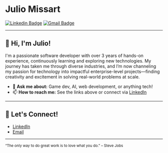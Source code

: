 # Julio Missart

[![Linkedin Badge](https://img.shields.io/badge/-Julio_Missart-blue?style=flat-square&logo=Linkedin&logoColor=white&link=https://www.linkedin.com/in/julio-missart/)](https://www.linkedin.com/in/julio-missart/)
[![Gmail Badge](https://img.shields.io/badge/-juliomissart.mdq@gmail.com-c14438?style=flat-square&logo=Gmail&logoColor=white&link=mailto:juliomissart.mdq@gmail.com)](mailto:juliomissart.mdq@gmail.com)

---

## 👋 Hi, I'm Julio!

I'm a passionate software developer with over 3 years of hands-on experience, continuously learning and exploring new technologies. My journey has taken me through diverse industries, and I’m now channeling my passion for technology into impactful enterprise-level projects—finding creativity and excitement in solving real-world problems at scale.

- 💬 **Ask me about:** Game dev, AI, web development, or anything tech!
- 📫 **How to reach me:** See the links above or connect via [LinkedIn](https://www.linkedin.com/in/julio-missart/)

---

## 🤝 Let's Connect!

- [LinkedIn](https://www.linkedin.com/in/julio-missart/)
- [Email](mailto:juliomissart.mdq@gmail.com)

---

<sub>“The only way to do great work is to love what you do.” – Steve Jobs</sub>
